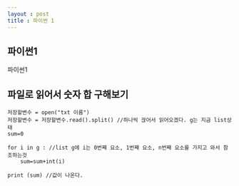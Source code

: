 ```yaml
---
layout : post
title : 파이썬 1
---
```

## 파이썬1
파이썬1
## 파일로 읽어서 숫자 합 구해보기
```
저장할변수 = open("txt 이름")
저장할변수 = 저장할변수.read().split() //하나씩 끊어서 읽어오겠다. g는 지금 list상태
sum=0

for i in g : //list g에 i는 0번째 요소, 1번째 요소, n번째 요소를 가지고 와서 참조하는것
	sum=sum+int(i)
    
print (sum) //값이 나온다.

```